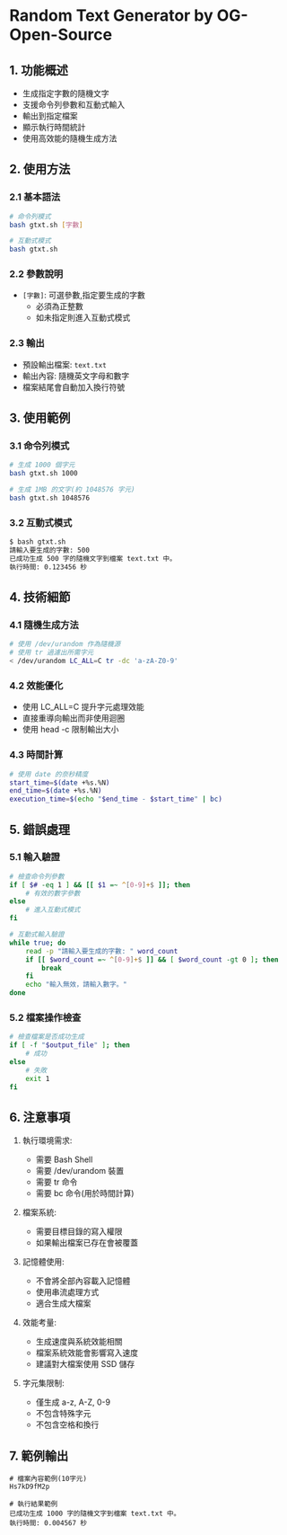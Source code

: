 # Random Text Generator by OG-Open-Source

## 1. 功能概述
- 生成指定字數的隨機文字
- 支援命令列參數和互動式輸入
- 輸出到指定檔案
- 顯示執行時間統計
- 使用高效能的隨機生成方法

## 2. 使用方法
### 2.1 基本語法
```bash
# 命令列模式
bash gtxt.sh [字數]

# 互動式模式
bash gtxt.sh
```

### 2.2 參數說明
- `[字數]`: 可選參數,指定要生成的字數
  - 必須為正整數
  - 如未指定則進入互動式模式

### 2.3 輸出
- 預設輸出檔案: `text.txt`
- 輸出內容: 隨機英文字母和數字
- 檔案結尾會自動加入換行符號

## 3. 使用範例
### 3.1 命令列模式
```bash
# 生成 1000 個字元
bash gtxt.sh 1000

# 生成 1MB 的文字(約 1048576 字元)
bash gtxt.sh 1048576
```

### 3.2 互動式模式
```bash
$ bash gtxt.sh
請輸入要生成的字數: 500
已成功生成 500 字的隨機文字到檔案 text.txt 中。
執行時間: 0.123456 秒
```

## 4. 技術細節
### 4.1 隨機生成方法
```bash
# 使用 /dev/urandom 作為隨機源
# 使用 tr 過濾出所需字元
< /dev/urandom LC_ALL=C tr -dc 'a-zA-Z0-9'
```

### 4.2 效能優化
- 使用 LC_ALL=C 提升字元處理效能
- 直接重導向輸出而非使用迴圈
- 使用 head -c 限制輸出大小

### 4.3 時間計算
```bash
# 使用 date 的奈秒精度
start_time=$(date +%s.%N)
end_time=$(date +%s.%N)
execution_time=$(echo "$end_time - $start_time" | bc)
```

## 5. 錯誤處理
### 5.1 輸入驗證
```bash
# 檢查命令列參數
if [ $# -eq 1 ] && [[ $1 =~ ^[0-9]+$ ]]; then
    # 有效的數字參數
else
    # 進入互動式模式
fi

# 互動式輸入驗證
while true; do
    read -p "請輸入要生成的字數: " word_count
    if [[ $word_count =~ ^[0-9]+$ ]] && [ $word_count -gt 0 ]; then
        break
    fi
    echo "輸入無效，請輸入數字。"
done
```

### 5.2 檔案操作檢查
```bash
# 檢查檔案是否成功生成
if [ -f "$output_file" ]; then
    # 成功
else
    # 失敗
    exit 1
fi
```

## 6. 注意事項
1. 執行環境需求:
   - 需要 Bash Shell
   - 需要 /dev/urandom 裝置
   - 需要 tr 命令
   - 需要 bc 命令(用於時間計算)

2. 檔案系統:
   - 需要目標目錄的寫入權限
   - 如果輸出檔案已存在會被覆蓋

3. 記憶體使用:
   - 不會將全部內容載入記憶體
   - 使用串流處理方式
   - 適合生成大檔案

4. 效能考量:
   - 生成速度與系統效能相關
   - 檔案系統效能會影響寫入速度
   - 建議對大檔案使用 SSD 儲存

5. 字元集限制:
   - 僅生成 a-z, A-Z, 0-9
   - 不包含特殊字元
   - 不包含空格和換行

## 7. 範例輸出
```
# 檔案內容範例(10字元)
Hs7kD9fM2p

# 執行結果範例
已成功生成 1000 字的隨機文字到檔案 text.txt 中。
執行時間: 0.004567 秒
``` 